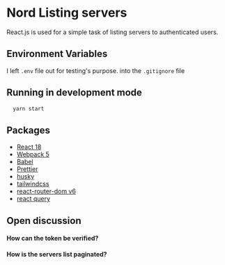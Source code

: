 
# Nord Listing servers

React.js is used for a simple task of listing servers to authenticated users.




## Environment Variables

I left `.env` file out for testing's purpose. into the `.gitignore` file


## Running in development mode


```bash
  yarn start
```


## Packages
- [React 18](https://reactjs.org/)
- [Webpack 5](https://webpack.js.org/blog/2020-10-10-webpack-5-release/)
- [Babel](https://babeljs.io/)
- [Prettier](https://prettier.io/)
- [husky](https://typicode.github.io/husky/)
- [tailwindcss](https://tailwindcss.com/)
- [react-router-dom v6](https://reactrouter.com/en/main)
- [react query](https://tanstack.com/query/v4)

## Open discussion

#### How can the token be verified? 

#### How is the servers list paginated?


